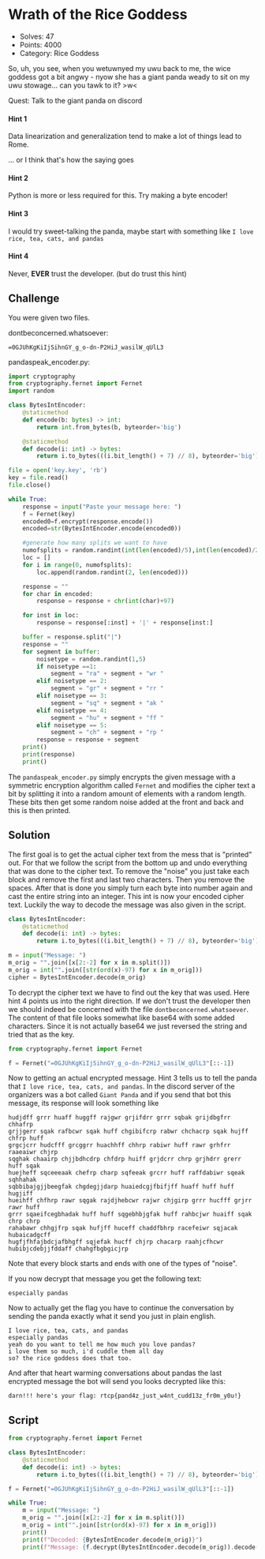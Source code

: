 # Wrath of the Rice Goddess

* Solves: 47
* Points: 4000
* Category: Rice Goddess

So, uh, you see, when you wetuwnyed my uwu back to me, the wice goddess got a 
bit angwy - nyow she has a giant panda weady to sit on my uwu stowage... can you 
tawk to it? >w<

Quest: Talk to the giant panda on discord

#### Hint 1

Data linearization and generalization tend to make a lot of things lead to Rome.

... or I think that's how the saying goes

#### Hint 2

Python is more or less required for this. Try making a byte encoder!

#### Hint 3

I would try sweet-talking the panda, maybe start with something like 
`I love rice, tea, cats, and pandas`

#### Hint 4

Never, **EVER** trust the developer. (but do trust this hint)

## Challenge

You were given two files.

dontbeconcerned.whatsoever:
```
=0GJUhKgKiIjSihnGY_g_o-dn-P2HiJ_wasilW_qUlL3
```

pandaspeak_encoder.py:
```python
import cryptography
from cryptography.fernet import Fernet
import random

class BytesIntEncoder:
    @staticmethod
    def encode(b: bytes) -> int:
        return int.from_bytes(b, byteorder='big')

    @staticmethod
    def decode(i: int) -> bytes:
        return i.to_bytes(((i.bit_length() + 7) // 8), byteorder='big')

file = open('key.key', 'rb')
key = file.read()
file.close()

while True:
    response = input("Paste your message here: ")
    f = Fernet(key)
    encoded0=f.encrypt(response.encode())
    encoded=str(BytesIntEncoder.encode(encoded0))

    #generate how many splits we want to have
    numofsplits = random.randint(int(len(encoded)/5),int(len(encoded)/2))
    loc = []
    for i in range(0, numofsplits):
        loc.append(random.randint(2, len(encoded)))

    response = ""
    for char in encoded:
        response = response + chr(int(char)+97)

    for inst in loc:
        response = response[:inst] + '|' + response[inst:]

    buffer = response.split("|")
    response = ""
    for segment in buffer:
        noisetype = random.randint(1,5)
        if noisetype ==1:
            segment = "ra" + segment + "wr "
        elif noisetype == 2:
            segment = "gr" + segment + "rr "
        elif noisetype == 3:
            segment = "sq" + segment + "ak "
        elif noisetype == 4:
            segment = "hu" + segment + "ff "
        elif noisetype == 5:
            segment = "ch" + segment + "rp "
        response = response + segment
    print()
    print(response)
    print()
```

The `pandaspeak_encoder.py` simply encrypts the given message with a symmetric
encryption algorithm called `Fernet` and modifies the cipher text a bit by 
splitting it into a random amount of elements with a random length. These bits
then get some random noise added at the front and back and this is then printed.

## Solution

The first goal is to get the actual cipher text from the mess that is "printed"
out. For that we follow the script from the bottom up and undo everything that
was done to the cipher text. To remove the "noise" you just take each block 
and remove the first and last two characters. Then you remove the spaces. After
that is done you simply turn each byte into number again and cast the entire
string into an integer. This int is now your encoded cipher text. Luckily the 
way to decode the message was also given in the script.

```python
class BytesIntEncoder:
    @staticmethod
    def decode(i: int) -> bytes:
        return i.to_bytes(((i.bit_length() + 7) // 8), byteorder='big')

m = input("Message: ")
m_orig = "".join([x[2:-2] for x in m.split()])
m_orig = int("".join([str(ord(x)-97) for x in m_orig]))
cipher = BytesIntEncoder.decode(m_orig)
```

To decrypt the cipher text we have to find out the key that was used. Here hint
4 points us into the right direction. If we don't trust the developer then we 
should indeed be concerned with the file `dontbeconcerned.whatsoever`. The 
content of that file looks somewhat like base64 with some added characters. 
Since it is not actually base64 we just reversed the string and tried that as 
the key.

```python
from cryptography.fernet import Fernet

f = Fernet("=0GJUhKgKiIjSihnGY_g_o-dn-P2HiJ_wasilW_qUlL3"[::-1])
```

Now to getting an actual encrypted message. Hint 3 tells us to tell the panda 
that `I love rice, tea, cats, and pandas`. In the discord server of the 
organizers was a bot called `Giant Panda` and if you send that bot this message,
its response will look something like
```
hudjdff grrr huaff huggff rajgwr grjifdrr grrr sqbak grijdbgfrr chhafrp 
grjjgerr sqak rafbcwr sqak huff chgibifcrp rabwr chchacrp sqak hujff chfrp huff 
grgcjcrr hudcfff grcggrr huachhff chhrp rabiwr huff rawr grhfrr raaeaiwr chjrp 
sqghak chaairp chjjbdhcdrp chfdrp huiff grjdcrr chrp grjhdrr grerr huff sqak 
huejheff sqceeeaak chefrp charp sqfeeak grcrr huff raffdabiwr sqeak sqhhahak 
sqbbibajgjjbeegfak chgdegjjdarp huaiedcgjfbifjff huaff huff huff hugjiff 
hueihff chfhrp rawr sqgak rajdjhebcwr rajwr chjgirp grrr hucfff grjrr rawr huff 
grrr sqaeifcegbhadak huff huff sqgebhbjgfak huff rahbcjwr huaiff sqak chrp chrp 
rahabawr chhgjfrp sqak hufjff huceff chaddfbhrp racefeiwr sqjacak hubaicadgcff 
hugfjfhfajbdcjafbhgff sqjefak hucff chjrp chacarp raahjcfhcwr 
hubibjcdebjjfddaff chahgfbgbgicjrp
```

Note that every block starts and ends with one of the types of "noise".

If you now decrypt that message you get the following text:
```
especially pandas
```

Now to actually get the flag you have to continue the conversation by sending 
the panda exactly what it send you just in plain english.

```
I love rice, tea, cats, and pandas
especially pandas
yeah do you want to tell me how much you love pandas?
i love them so much, i'd cuddle them all day
so? the rice goddess does that too.
```

And after that heart warming conversations about pandas the last encrypted 
message the bot will send you looks decrypted like this:
```
darn!!! here's your flag: rtcp{pand4z_just_w4nt_cudd13z_fr0m_y0u!}
```

## Script

```python
from cryptography.fernet import Fernet

class BytesIntEncoder:
    @staticmethod
    def decode(i: int) -> bytes:
        return i.to_bytes(((i.bit_length() + 7) // 8), byteorder='big')

f = Fernet("=0GJUhKgKiIjSihnGY_g_o-dn-P2HiJ_wasilW_qUlL3"[::-1])

while True:
    m = input("Message: ")
    m_orig = "".join([x[2:-2] for x in m.split()])
    m_orig = int("".join([str(ord(x)-97) for x in m_orig]))
    print()
    print(f"Decoded: {BytesIntEncoder.decode(m_orig)}")
    print(f"Message: {f.decrypt(BytesIntEncoder.decode(m_orig)).decode()}")

```